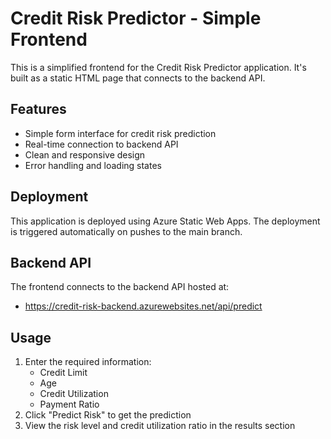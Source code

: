# Credit Risk Predictor - Simple Frontend

This is a simplified frontend for the Credit Risk Predictor application. It's built as a static HTML page that connects to the backend API.

## Features

- Simple form interface for credit risk prediction
- Real-time connection to backend API
- Clean and responsive design
- Error handling and loading states

## Deployment

This application is deployed using Azure Static Web Apps. The deployment is triggered automatically on pushes to the main branch.

## Backend API

The frontend connects to the backend API hosted at:
- https://credit-risk-backend.azurewebsites.net/api/predict

## Usage

1. Enter the required information:
   - Credit Limit
   - Age
   - Credit Utilization
   - Payment Ratio
2. Click "Predict Risk" to get the prediction
3. View the risk level and credit utilization ratio in the results section
